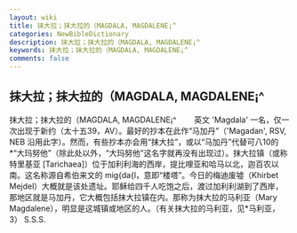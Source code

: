 ```yaml
---
layout: wiki
title: 抹大拉；抹大拉的（MAGDALA, MAGDALENE¡^
categories: NewBibleDictionary
description: 抹大拉；抹大拉的（MAGDALA, MAGDALENE¡^
keywords: 抹大拉；抹大拉的（MAGDALA, MAGDALENE¡^
comments: false
---
```


## 抹大拉；抹大拉的（MAGDALA, MAGDALENE¡^



抹大拉；抹大拉的（MAGDALA, MAGDALENE¡^
　　英文 'Magdala' 一名，仅一次出现于新约（太十五39，AV）。最好的抄本在此作“马加丹”（'Magadan', RSV, NEB 沿用此字）。然而，有些抄本亦会用“抹大拉”，或以“马加丹”代替可八10的*“大玛努他”（除此处以外，“大玛努他”这名字就再没有出现过）。抹大拉镇（或称特里基亚 [Tarichaea]）位于加利利海的西岸，提比哩亚和哈马以北，迦百农以南。这名称源自希伯来文的 mig{da{l，意即“楼塔”。今日的梅迪废墟（Khirbet Mejdel）大概就是该处遗址。耶稣给四千人吃饱之后，渡过加利利湖到了西岸，那地区就是马加丹，它大概包括抹大拉镇在内。那称为抹大拉的马利亚（Mary Magdalene），明显是这城镇或地区的人。（有关抹大拉的马利亚，见*马利亚，3）
S.S.S.





